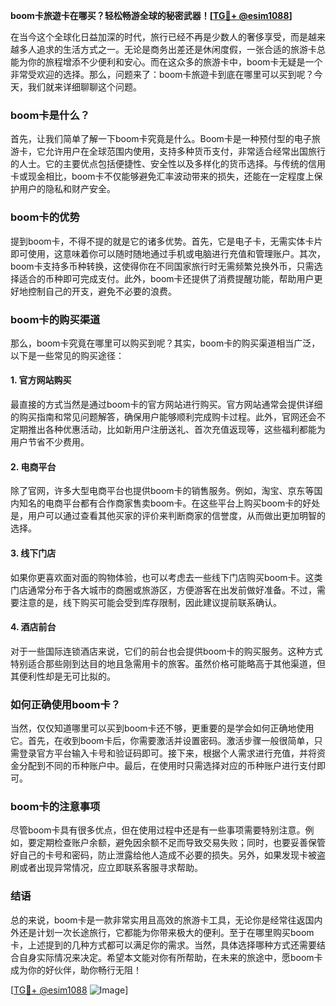 **boom卡旅遊卡在哪买？轻松畅游全球的秘密武器！[[TG💪+ @esim1088](https://t.me/s/esim1088)]**

在当今这个全球化日益加深的时代，旅行已经不再是少数人的奢侈享受，而是越来越多人追求的生活方式之一。无论是商务出差还是休闲度假，一张合适的旅游卡总能为你的旅程增添不少便利和安心。而在这众多的旅游卡中，boom卡无疑是一个非常受欢迎的选择。那么，问题来了：boom卡旅遊卡到底在哪里可以买到呢？今天，我们就来详细聊聊这个问题。

### boom卡是什么？

首先，让我们简单了解一下boom卡究竟是什么。Boom卡是一种预付型的电子旅游卡，它允许用户在全球范围内使用，支持多种货币支付，非常适合经常出国旅行的人士。它的主要优点包括便捷性、安全性以及多样化的货币选择。与传统的信用卡或现金相比，boom卡不仅能够避免汇率波动带来的损失，还能在一定程度上保护用户的隐私和财产安全。

### boom卡的优势

提到boom卡，不得不提的就是它的诸多优势。首先，它是电子卡，无需实体卡片即可使用，这意味着你可以随时随地通过手机或电脑进行充值和管理账户。其次，boom卡支持多币种转换，这使得你在不同国家旅行时无需频繁兑换外币，只需选择适合的币种即可完成支付。此外，boom卡还提供了消费提醒功能，帮助用户更好地控制自己的开支，避免不必要的浪费。

### boom卡的购买渠道

那么，boom卡究竟在哪里可以购买到呢？其实，boom卡的购买渠道相当广泛，以下是一些常见的购买途径：

#### 1. 官方网站购买

最直接的方式当然是通过boom卡的官方网站进行购买。官方网站通常会提供详细的购买指南和常见问题解答，确保用户能够顺利完成购卡过程。此外，官网还会不定期推出各种优惠活动，比如新用户注册送礼、首次充值返现等，这些福利都能为用户节省不少费用。

#### 2. 电商平台

除了官网，许多大型电商平台也提供boom卡的销售服务。例如，淘宝、京东等国内知名的电商平台都有合作商家售卖boom卡。在这些平台上购买boom卡的好处是，用户可以通过查看其他买家的评价来判断商家的信誉度，从而做出更加明智的选择。

#### 3. 线下门店

如果你更喜欢面对面的购物体验，也可以考虑去一些线下门店购买boom卡。这类门店通常分布于各大城市的商圈或旅游区，方便游客在出发前做好准备。不过，需要注意的是，线下购买可能会受到库存限制，因此建议提前联系确认。

#### 4. 酒店前台

对于一些国际连锁酒店来说，它们的前台也会提供boom卡的购买服务。这种方式特别适合那些刚到达目的地且急需用卡的旅客。虽然价格可能略高于其他渠道，但其便利性却是无可比拟的。

### 如何正确使用boom卡？

当然，仅仅知道哪里可以买到boom卡还不够，更重要的是学会如何正确地使用它。首先，在收到boom卡后，你需要激活并设置密码。激活步骤一般很简单，只需登录官方平台输入卡号和验证码即可。接下来，根据个人需求进行充值，并将资金分配到不同的币种账户中。最后，在使用时只需选择对应的币种账户进行支付即可。

### boom卡的注意事项

尽管boom卡具有很多优点，但在使用过程中还是有一些事项需要特别注意。例如，要定期检查账户余额，避免因余额不足而导致交易失败；同时，也要妥善保管好自己的卡号和密码，防止泄露给他人造成不必要的损失。另外，如果发现卡被盗刷或者出现异常情况，应立即联系客服寻求帮助。

### 结语

总的来说，boom卡是一款非常实用且高效的旅游卡工具，无论你是经常往返国内外还是计划一次长途旅行，它都能为你带来极大的便利。至于在哪里购买boom卡，上述提到的几种方式都可以满足你的需求。当然，具体选择哪种方式还需要结合自身实际情况来决定。希望本文能对你有所帮助，在未来的旅途中，愿boom卡成为你的好伙伴，助你畅行无阻！

[[TG💪+ @esim1088](https://t.me/s/esim1088) ![Image](https://i.postimg.cc/4NQfJmqS/Snipaste-2025-05-13-00-14-12.png)]